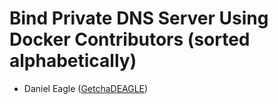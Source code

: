 Bind Private DNS Server Using Docker Contributors (sorted alphabetically)
====================================================

* Daniel Eagle ([GetchaDEAGLE](http://danieleagle.com))
